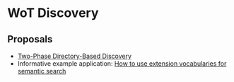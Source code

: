 # WoT Discovery

## Proposals

* [Two-Phase Directory-Based Discovery](directory.md)
* Informative example application: [How to use extension vocabularies for semantic search](vorto/vorto.md)
